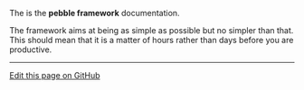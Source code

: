 The is the **pebble framework** documentation. 

The framework aims at being as simple as possible but no simpler than that. This should mean that it is a matter of hours rather than days before you are productive.


<hr /><a href='https://github.com/diversen/pebble-framework-docs/blob/main/src-docs/000-index.md'>Edit this page on GitHub</a>